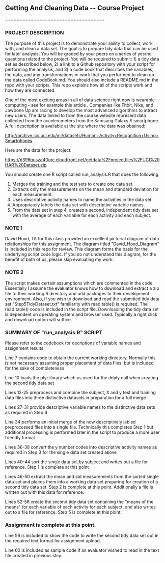 ## Getting And Cleaning Data -- Course Project
===================================

### PROJECT DESCRIPTION

The purpose of this project is to demonstrate your ability to collect, work with, and clean a data set. The goal is to prepare tidy data that can be used for later analysis. You will be graded by your peers on a series of yes/no questions related to the project. You will be required to submit: 1) a tidy data set as described below, 2) a link to a Github repository with your script for performing the analysis, and 3) a code book that describes the variables, the data, and any transformations or work that you performed to clean up the data called CodeBook.md. You should also include a README.md in the repo with your scripts. This repo explains how all of the scripts work and how they are connected. 

One of the most exciting areas in all of data science right now is wearable computing - see for example this article . Companies like Fitbit, Nike, and Jawbone Up are racing to develop the most advanced algorithms to attract new users. The data linked to from the course website represent data collected from the accelerometers from the Samsung Galaxy S smartphone. A full description is available at the site where the data was obtained: 

http://archive.ics.uci.edu/ml/datasets/Human+Activity+Recognition+Using+Smartphones 

Here are the data for the project: 

https://d396qusza40orc.cloudfront.net/getdata%2Fprojectfiles%2FUCI%20HAR%20Dataset.zip 

You should create one R script called run_analysis.R that does the following:

1. Merges the training and the test sets to create one data set.
2. Extracts only the measurements on the mean and standard deviation for each measurement. 
3. Uses descriptive activity names to name the activities in the data set.
4. Appropriately labels the data set with descriptive variable names. 
5. From the data set in step 4, creates a second, independent tidy data set with the average of each variable for each activity and each subject.

### NOTE 1
David Hood, TA for this class provided an excellent pictorial diagram of data relationships for this assignment. The diagram titled "David_Hood_Diagram" is included in this repo for review. This diagram forms the basis for the underlying script code logic. If you do not understand this diagram, for the benefit of both of us, please skip evaluating my work.

### NOTE 2
The script makes certain assumptions which are commented in the code. Essentially I assume the evaluator knows how to download and extract a zip file to their working R directory and add packages to their development environment. Also, if you wish to download and read the submitted tidy data set "Step5TidyDataset.txt" familiarity with read.table() is required. The read.table() code is included in the script file. Downloading the tidy data set is dependent on operating system and browser used. Typically a right click and download option will suffice.


### SUMMARY OF "run_analysis.R" SCRIPT

Please refer to the codebook for decriptions of variable names and assignment results

Line 7 contains code to obtain the current working directory. Normally this is not necessary assuming proper placement of data files, but is included for the sake of completeness

Line 10 loads the plyr library which us used for the ddply call when creating the second tidy data set

Lines 12-25 preprocess and combine the subject, X and y test and training data files into three distinctive datasets in preparation for a full merge

Lines 27-31 provide descriptive variable names to the distinctive data sets as required in Step 4

Line 34 performs an initial merge of the now descriptively labled preprocessed files into a single file. Technically this completes Step 1 but additional processing is performed later in the script to produce a more user friendly format

Lines 36-38 convert the y number codes into descriptive activity names as required in Step 3 for the single data set created above

Lines 40-44 sort the single data set by subject and writes out a file for reference. Step 1 is complete at this point

Lines 46-50 extract the mean and std measurements from the sorted single data set and places them into a working data set preparing for creation of a second tidy data set. Step 2 is complete at this point. Additionally a file is written out with this data for reference.

Lines 52-56 create the second tidy data set containing the "means of the means" for each variable of each activity for each subject, and also writes out to a file for reference. Step 5 is complete at this point.

### Assignment is complete at this point.

Line 59 is included to show the code to write the second tidy data set out in the required text format for assignment upload.

Line 60 is included as sample code if an evaluator wished to read in the text file created in previous step.




